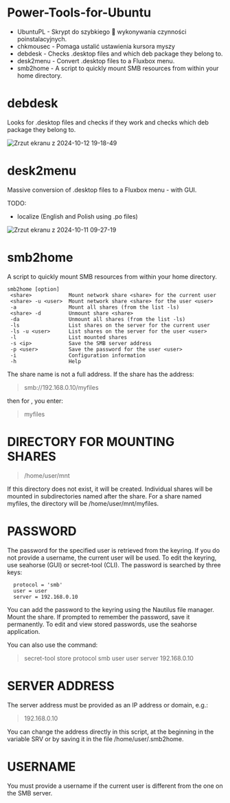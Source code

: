 # Power-Tools-for-Ubuntu

  - UbuntuPL - Skrypt do szybkiego 🚀 wykonywania czynności poinstalacyjnych.
  - chkmousec - Pomaga ustalić ustawienia kursora myszy
  - debdesk - Checks .desktop files and which deb package they belong to.
  - desk2menu - Convert .desktop files to a Fluxbox menu.
  - smb2home - A script to quickly mount SMB resources from within your home directory.


# debdesk
Looks for .desktop files and checks if they work and checks which deb package they belong to.

![Zrzut ekranu z 2024-10-12 19-18-49](https://github.com/user-attachments/assets/575e04b7-d8b7-4ff0-a470-3f4e08010cdf)

# desk2menu
Massive conversion of .desktop files to a Fluxbox menu - with GUI.

TODO:
 - localize (English and Polish using .po files)

![Zrzut ekranu z 2024-10-11 09-27-19](https://github.com/user-attachments/assets/cc028c1d-1e1d-4b58-b483-186517bd7a2f)


# smb2home
A script to quickly mount SMB resources from within your home directory.
```
smb2home [option]
 <share>            Mount network share <share> for the current user
 <share> -u <user>  Mount network share <share> for the user <user>
 -a                 Mount all shares (from the list -ls)
 <share> -d         Unmount share <share>
 -da                Unmount all shares (from the list -ls)
 -ls                List shares on the server for the current user
 -ls -u <user>      List shares on the server for the user <user>
 -l                 List mounted shares
 -s <ip>            Save the SMB server address
 -p <user>          Save the password for the user <user>
 -i                 Configuration information
 -h                 Help
```

The share name <share> is not a full address. If the share has the address:

>  smb://192.168.0.10/myfiles

then for <share>, you enter:

>  myfiles


# DIRECTORY FOR MOUNTING SHARES

>  /home/user/mnt

If this directory does not exist, it will be created. Individual shares will be mounted in subdirectories named after the share. For a share named myfiles, the directory will be /home/user/mnt/myfiles.


# PASSWORD
The password for the specified user is retrieved from the keyring. If you do not provide a username, the current user will be used. To edit the keyring, use seahorse (GUI) or secret-tool (CLI). The password is searched by three keys:
```
  protocol = 'smb'
  user = user
  server = 192.168.0.10
```

You can add the password to the keyring using the Nautilus file manager. Mount the share. If prompted to remember the password, save it permanently. To edit and view stored passwords, use the seahorse application.

You can also use the command:

>  secret-tool store protocol smb user user server 192.168.0.10


# SERVER ADDRESS
The server address must be provided as an IP address or domain, e.g.:

>  192.168.0.10

You can change the address directly in this script, at the beginning in the variable SRV or by saving it in the file /home/user/.smb2home.


# USERNAME
You must provide a username if the current user is different from the one on the SMB server.
